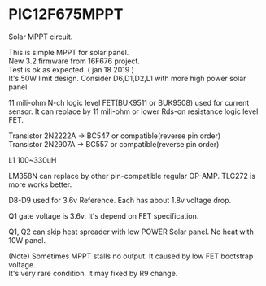 # PIC12F675MPPT
Solar MPPT circuit.  
  
This is simple MPPT for solar panel.  
New 3.2 firmware from 16F676 project.  
Test is ok as expected. ( jan 18 2019 )  
It's 50W limit design. Consider D6,D1,D2,L1 with more high power solar panel.  
  
11 mili-ohm N-ch logic level FET(BUK9511 or BUK9508) used for current sensor. 
It can replace by 11 mili-ohm or lower Rds-on resistance logic level FET.  
  
Transistor 2N2222A -> BC547 or compatible(reverse pin order)  
Transistor 2N2907A -> BC557 or compatible(reverse pin order)  
  
L1 100~330uH  
  
LM358N can replace by other pin-compatible regular OP-AMP. TLC272 is more works better.  
  
D8-D9 used for 3.6v Reference. Each has about 1.8v voltage drop.  
  
Q1 gate voltage is 3.6v. It's depend on FET specification.  
  
Q1, Q2 can skip heat spreader with low POWER Solar panel. No heat with 10W panel.  
  
(Note) Sometimes MPPT stalls no output. It caused by low FET bootstrap voltage.  
It's very rare condition. It may fixed by R9 change.  

